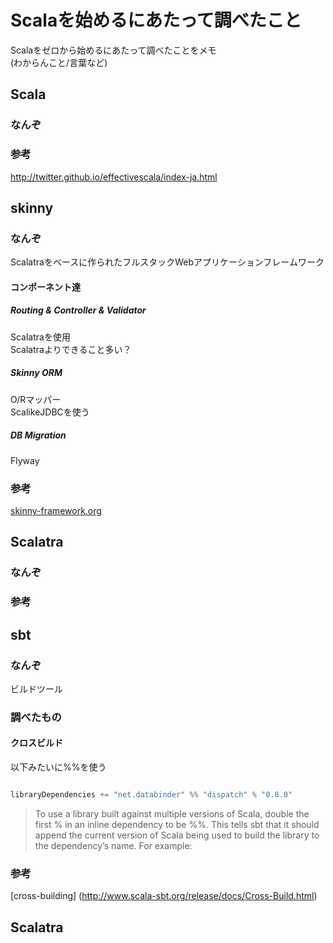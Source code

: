 Scalaを始めるにあたって調べたこと
=================================

Scalaをゼロから始めるにあたって調べたことをメモ  
(わからんこと/言葉など)

Scala
------
### なんぞ ###

### 参考 ###

http://twitter.github.io/effectivescala/index-ja.html

skinny
-------

### なんぞ ###
Scalatraをベースに作られたフルスタックWebアプリケーションフレームワーク

#### コンポーネント達 ####

##### Routing & Controller & Validator #####

Scalatraを使用  
Scalatraよりできること多い？

##### Skinny ORM #####

O/Rマッパー  
ScalikeJDBCを使う

##### DB Migration #####

Flyway



### 参考 ###

[skinny-framework.org](http://skinny-framework.org/)



Scalatra
-----------

### なんぞ ###

### 参考 ###

sbt
-------

### なんぞ ###
ビルドツール

### 調べたもの ###

#### クロスビルド ####

以下みたいに%%を使う
```scala

libraryDependencies += "net.databinder" %% "dispatch" % "0.8.0"

```

> To use a library built against multiple versions of Scala, double the first % in an inline dependency to be %%. This tells sbt that it should append the current version of Scala being used to build the library to the dependency’s name. For example:


### 参考 ###
[cross-building] (http://www.scala-sbt.org/release/docs/Cross-Build.html)





## Scalatra

